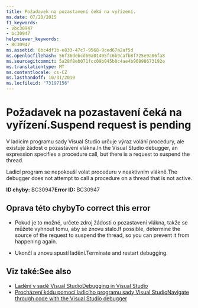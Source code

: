 ```yaml
---
title: Požadavek na pozastavení čeká na vyřízení.
ms.date: 07/20/2015
f1_keywords:
- vbc30947
- bc30947
helpviewer_keywords:
- BC30947
ms.assetid: 6bc4df1b-e833-47c7-9568-9ced67a2af5d
ms.openlocfilehash: 56f36debcd60a01405fc6b9cafb8f725e9a06fa8
ms.sourcegitcommit: 5a28f8eb071fcc09b045b0c4ae4b96898673192e
ms.translationtype: MT
ms.contentlocale: cs-CZ
ms.lasthandoff: 10/31/2019
ms.locfileid: "73197156"
---
```

# <a name="suspend-request-is-pending"></a><span data-ttu-id="7160a-102">Požadavek na pozastavení čeká na vyřízení.</span><span class="sxs-lookup"><span data-stu-id="7160a-102">Suspend request is pending</span></span>
<span data-ttu-id="7160a-103">V ladicím programu sady Visual Studio určuje výraz volání procedury, ale existuje žádost o pozastavení vlákna.</span><span class="sxs-lookup"><span data-stu-id="7160a-103">In the Visual Studio debugger, an expression specifies a procedure call, but there is a request to suspend the thread.</span></span>  
  
 <span data-ttu-id="7160a-104">Ladicí program se nepokouší volat proceduru v neaktivním vlákně.</span><span class="sxs-lookup"><span data-stu-id="7160a-104">The debugger does not attempt to call a procedure on a thread that is not active.</span></span>  
  
 <span data-ttu-id="7160a-105">**ID chyby:** BC30947</span><span class="sxs-lookup"><span data-stu-id="7160a-105">**Error ID:** BC30947</span></span>  
  
## <a name="to-correct-this-error"></a><span data-ttu-id="7160a-106">Oprava této chyby</span><span class="sxs-lookup"><span data-stu-id="7160a-106">To correct this error</span></span>  
  
- <span data-ttu-id="7160a-107">Pokud je to možné, určete zdroj žádosti o pozastavení vlákna, takže se můžete vyhnout tomu, aby se znovu stalo.</span><span class="sxs-lookup"><span data-stu-id="7160a-107">If possible, determine the source of the request to suspend the thread, so you can prevent it from happening again.</span></span>  
  
- <span data-ttu-id="7160a-108">Ukončí a znovu spustí ladění.</span><span class="sxs-lookup"><span data-stu-id="7160a-108">Terminate and restart debugging.</span></span>  
  
## <a name="see-also"></a><span data-ttu-id="7160a-109">Viz také:</span><span class="sxs-lookup"><span data-stu-id="7160a-109">See also</span></span>

- [<span data-ttu-id="7160a-110">Ladění v sadě Visual Studio</span><span class="sxs-lookup"><span data-stu-id="7160a-110">Debugging in Visual Studio</span></span>](/visualstudio/debugger/debugger-feature-tour)
- [<span data-ttu-id="7160a-111">Procházení kódu pomocí ladicího programu sady Visual Studio</span><span class="sxs-lookup"><span data-stu-id="7160a-111">Navigate through code with the Visual Studio debugger</span></span>](/visualstudio/debugger/navigating-through-code-with-the-debugger)
